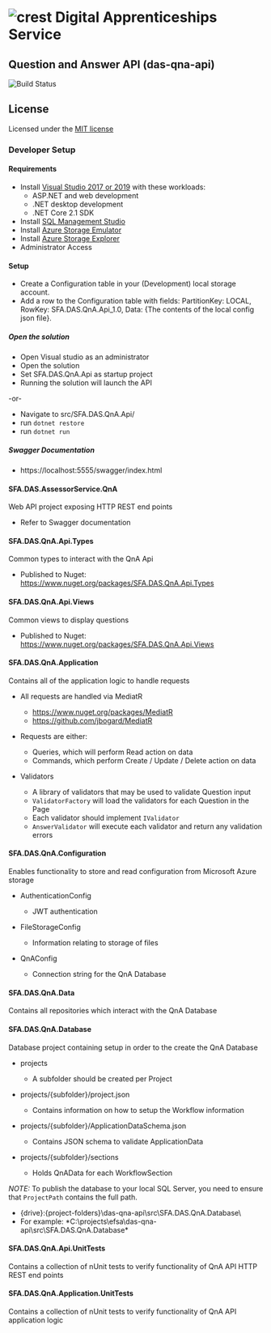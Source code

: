 # ![crest](https://assets.publishing.service.gov.uk/government/assets/crests/org_crest_27px-916806dcf065e7273830577de490d5c7c42f36ddec83e907efe62086785f24fb.png) Digital Apprenticeships Service

##  Question and Answer API (das-qna-api)
![Build Status](https://sfa-gov-uk.visualstudio.com/Digital%20Apprenticeship%20Service/_apis/build/status/Endpoint%20Assessment%20Organisation/das-qna-api)

## License
Licensed under the [MIT license](https://github.com/SkillsFundingAgency/das-assessor-service-external-apiclient/blob/master/LICENSE)

### Developer Setup

#### Requirements
- Install [Visual Studio 2017 or 2019](https://www.visualstudio.com/downloads) with these workloads:
    - ASP.NET and web development
    - .NET desktop development
	- .NET Core 2.1 SDK
- Install [SQL Management Studio](https://docs.microsoft.com/en-us/sql/ssms/download-sql-server-management-studio-ssms)
- Install [Azure Storage Emulator](https://go.microsoft.com/fwlink/?linkid=717179&clcid=0x409)
- Install [Azure Storage Explorer](http://storageexplorer.com/)
- Administrator Access

#### Setup
- Create a Configuration table in your (Development) local storage account.
- Add a row to the Configuration table with fields: PartitionKey: LOCAL, RowKey: SFA.DAS.QnA.Api_1.0, Data: {The contents of the local config json file}.

##### Open the solution
- Open Visual studio as an administrator
- Open the solution
- Set SFA.DAS.QnA.Api as startup project
- Running the solution will launch the API

-or-

- Navigate to src/SFA.DAS.QnA.Api/
- run `dotnet restore`
- run `dotnet run`

##### Swagger Documentation
- https://localhost:5555/swagger/index.html

####  SFA.DAS.AssessorService.QnA
Web API project exposing HTTP REST end points
- Refer to Swagger documentation

#### SFA.DAS.QnA.Api.Types
Common types to interact with the QnA Api
- Published to Nuget: https://www.nuget.org/packages/SFA.DAS.QnA.Api.Types

#### SFA.DAS.QnA.Api.Views
Common views to display questions
- Published to Nuget: https://www.nuget.org/packages/SFA.DAS.QnA.Api.Views

#### SFA.DAS.QnA.Application
Contains all of the application logic to handle requests

- All requests are handled via MediatR
	- https://www.nuget.org/packages/MediatR
	- https://github.com/jbogard/MediatR

- Requests are either:
	- Queries, which will perform Read action on data
	- Commands, which perform Create / Update / Delete action on data
	
- Validators
	- A library of validators that may be used to validate Question input
	- `ValidatorFactory` will load the validators for each Question in the Page
	- Each validator should implement `IValidator`
	- `AnswerValidator` will execute each validator and return any validation errors

#### SFA.DAS.QnA.Configuration
Enables functionality to store and read configuration from Microsoft Azure storage

- AuthenticationConfig
	- JWT authentication
	
- FileStorageConfig
	- Information relating to storage of files
	
- QnAConfig
	- Connection string for the QnA Database

#### SFA.DAS.QnA.Data
Contains all repositories which interact with the QnA Database

#### SFA.DAS.QnA.Database
Database project containing setup in order to the create the QnA Database

- projects
	- A subfolder should be created per Project
	
- projects/{subfolder}/project.json
	- Contains information on how to setup the Workflow information
	
- projects/{subfolder}/ApplicationDataSchema.json
	- Contains JSON schema to validate ApplicationData
	
- projects/{subfolder}/sections
	- Holds QnAData for each WorkflowSection
	
_NOTE:_ To publish the database to your local SQL Server, you need to ensure that `ProjectPath` contains the full path.
- {drive}:\{project-folders}\das-qna-api\src\SFA.DAS.QnA.Database\
- For example: *C:\projects\efsa\das-qna-api\src\SFA.DAS.QnA.Database\*

#### SFA.DAS.QnA.Api.UnitTests
Contains a collection of nUnit tests to verify functionality of QnA API HTTP REST end points

#### SFA.DAS.QnA.Application.UnitTests
Contains a collection of nUnit tests to verify functionality of QnA API application logic

